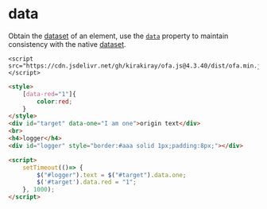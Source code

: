 # data

Obtain the [dataset](https://developer.mozilla.org/en-US/docs/Web/API/HTMLElement/dataset) of an element, use the [`data`](https://developer.mozilla.org/en-US/docs/Web/API/HTMLElement/style) property to maintain consistency with the native [dataset](https://developer.mozilla.org/en-US/docs/Web/API/HTMLElement/dataset).

<html-viewer>

```
<script src="https://cdn.jsdelivr.net/gh/kirakiray/ofa.js@4.3.40/dist/ofa.min.js"></script>
```

```html
<style>
    [data-red="1"]{
        color:red;
    }
</style>
<div id="target" data-one="I am one">origin text</div>
<br>
<h4>logger</h4>
<div id="logger" style="border:#aaa solid 1px;padding:8px;"></div>

<script>
    setTimeout(()=> {
        $("#logger").text = $("#target").data.one;
        $('#target').data.red = "1";
    }, 1000);
</script>
```

</html-viewer>
